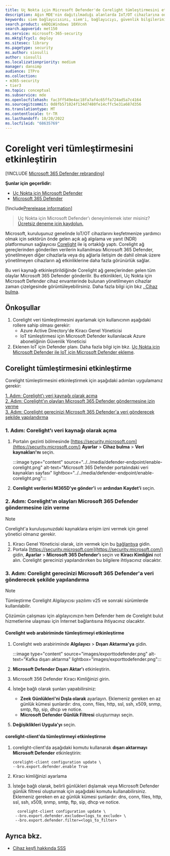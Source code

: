```yaml
---
title: Uç Nokta için Microsoft Defender'de Corelight tümleştirmesini etkinleştirme
description: Ağın MDE'nin dağıtılmadığı alanlarda IoT/OT cihazlarına odaklanan görünürlük elde etmek için Corelight tümleştirmesini etkinleştirin
keywords: siem bağlayıcısını, siem'i, bağlayıcıyı, güvenlik bilgilerini ve olayları etkinleştirme
search.product: eADQiWindows 10XVcnh
search.appverid: met150
ms.service: microsoft-365-security
ms.mktglfcycl: deploy
ms.sitesec: library
ms.pagetype: security
ms.author: siosulli
author: siosulli
ms.localizationpriority: medium
manager: dansimp
audience: ITPro
ms.collection:
- m365-security
- tier3
ms.topic: conceptual
ms.subservice: mde
ms.openlocfilehash: fac3ff549e4ac18fa7af4c65ffa724ad5a7c4164
ms.sourcegitcommit: 0d8fb571024f134d7480fe14cffc5e31a687d356
ms.translationtype: MT
ms.contentlocale: tr-TR
ms.lasthandoff: 10/20/2022
ms.locfileid: "68635769"
---
```

# <a name="enable-corelight-data-integration"></a>Corelight veri tümleştirmesini etkinleştirin

[!INCLUDE [Microsoft 365 Defender rebranding](../../includes/microsoft-defender.md)]

**Şunlar için geçerlidir:**

- [Uç Nokta için Microsoft Defender](https://go.microsoft.com/fwlink/?linkid=2154037)
- [Microsoft 365 Defender](https://go.microsoft.com/fwlink/?linkid=2118804)

[!include[Prerelease information](../../includes/prerelease.md)]

> Uç Nokta için Microsoft Defender'ı deneyimlemek ister misiniz? [Ücretsiz deneme için kaydolun.](https://signup.microsoft.com/create-account/signup?products=7f379fee-c4f9-4278-b0a1-e4c8c2fcdf7e&ru=https://aka.ms/MDEp2OpenTrial?ocid=docs-wdatp-enablesiem-abovefoldlink)

Microsoft, kuruluşunuz genelinde IoT/OT cihazlarını keşfetmenize yardımcı olmak için sektörün önde gelen açık ağ algılama ve yanıt (NDR) platformunun sağlayıcısı [Corelight](https://corelight.com/integrations/iot-security) ile iş ortaklığı yaptı. Corelight ağ gereçlerinden gönderilen verilerin kullanılması Microsoft 365 Defender, yönetilmeyen diğer cihazlarla veya dış ağlarla iletişim de dahil olmak üzere yönetilmeyen cihazların ağ etkinliklerine daha fazla görünürlük sağlar.

Bu veri kaynağı etkinleştirildiğinde Corelight ağ gereçlerinden gelen tüm olaylar Microsoft 365 Defender gönderilir. Bu etkinlikleri, Uç Nokta için Microsoft Defender cihaz envanterinde bulunan yönetilmeyen cihazlar zaman çizelgesinde görüntüleyebilirsiniz. Daha fazla bilgi için bkz [. Cihaz bulma](device-discovery.md).

## <a name="prerequisites"></a>Önkoşullar

1. Corelight veri tümleştirmesini ayarlamak için kullanıcının aşağıdaki rollere sahip olması gerekir:
   - Azure Active Directory'de Kiracı Genel Yöneticisi
   - IoT tümleştirmesi için Microsoft Defender kullanılacak Azure aboneliğinin Güvenlik Yöneticisi
2. Eklenen IoT için Defender planı. Daha fazla bilgi için bkz. [Uç Nokta için Microsoft Defender ile IoT için Microsoft Defender ekleme](enable-microsoft-defender-for-iot-integration.md).

## <a name="enabling-the-corelight-integration"></a>Corelight tümleştirmesini etkinleştirme

Corelight tümleştirmesini etkinleştirmek için aşağıdaki adımları uygulamanız gerekir:

[1. Adım: Corelight'ı veri kaynağı olarak açma](#step-1-turn-on-corelight-as-a-data-source)<br>
[2. Adım: Corelight'ın olayları Microsoft 365 Defender göndermesine izin verme](#step-2-provide-permission-for-corelight-to-send-events-to-microsoft-365-defender)<br>
[3. Adım: Corelight gerecinizi Microsoft 365 Defender'a veri gönderecek şekilde yapılandırma](#step-3-configure-your-corelight-appliance-to-send-data-to-microsoft-365-defender)

### <a name="step-1-turn-on-corelight-as-a-data-source"></a>1. Adım: Corelight'ı veri kaynağı olarak açma

1. Portalın gezinti bölmesinde [https://security.microsoft.com](https://security.microsoft.com/) **Ayarlar** \> **Cihaz bulma** \> **Veri kaynakları'nı** seçin.

   :::image type="content" source="../../media/defender-endpoint/enable-corelight.png" alt-text="Microsoft 365 Defender portalındaki veri kaynakları sayfası" lightbox="../../media/defender-endpoint/enable-corelight.png":::

2. **Corelight verilerini M365D'ye gönder'i** ve **ardından Kaydet'i** seçin.

### <a name="step-2-provide-permission-for-corelight-to-send-events-to-microsoft-365-defender"></a>2. Adım: Corelight'ın olayları Microsoft 365 Defender göndermesine izin verme

> [!NOTE]
> Corelight'a kuruluşunuzdaki kaynaklara erişim izni vermek için genel yönetici olmanız gerekir.

1. Kiracı Genel Yöneticisi olarak, izin vermek için bu [bağlantıya](<https://login.microsoftonline.com/common/oauth2/authorize?prompt=consent&client_id=d8be544e-9d1a-4825-a5cb-fb447457f692&response_type=code&sso_reload=true>) gidin.
2. Portala [https://security.microsoft.com](https://security.microsoft.com/) gidin, **Ayarlar** \> **Microsoft 365 Defender'ı** seçin ve **Kiracı Kimliğini** not alın. Corelight gerecinizi yapılandırırken bu bilgilere ihtiyacınız olacaktır.

### <a name="step-3-configure-your-corelight-appliance-to-send-data-to-microsoft-365-defender"></a>3. Adım: Corelight gerecinizi Microsoft 365 Defender'a veri gönderecek şekilde yapılandırma

> [!NOTE]
> Tümleştirme Corelight Algılayıcısı yazılımı v25 ve sonraki sürümlerde kullanılabilir.
> 
> Çözümün çalışması için algılayıcınızın hem Defender hem de Corelight bulut hizmetlerine ulaşması için İnternet bağlantısına ihtiyacınız olacaktır.

#### <a name="enable-the-integration-in-the-corelight-web-interface"></a>Corelight web arabiriminde tümleştirmeyi etkinleştirme

1. Corelight web arabiriminde **Algılayıcı** \> **Dışarı Aktarma'ya** gidin.

   :::image type="content" source="images/exporttodefender.png" alt-text="Kafka dışarı aktarma" lightbox="images/exporttodefender.png":::

2. **Microsoft Defender Dışarı Aktar'ı** etkinleştirin.
3. Microsoft 356 Defender Kiracı Kimliğinizi girin.
4. İsteğe bağlı olarak şunları yapabilirsiniz:
    - **Zeek Günlükleri'ni Dışla olarak** ayarlayın. Eklemeniz gereken en az günlük kümesi şunlardır: dns, conn, files, http, ssl, ssh, x509, snmp, smtp, ftp, sip, dhcp ve notice.
    - **Microsoft Defender Günlük Filtresi** oluşturmayı seçin.
5. **Değişiklikleri Uygula'yı** seçin.

#### <a name="enable-the-integration-in-the-corelight-client"></a>corelight-client'da tümleştirmeyi etkinleştirme

1. corelight-client'da aşağıdaki komutu kullanarak **dışarı aktarmayı Microsoft Defender** etkinleştirin:

    ``` command
    corelight-client configuration update \
    --bro.export.defender.enable True
    ```

2. Kiracı kimliğinizi ayarlama

3. İsteğe bağlı olarak, belirli günlükleri dışlamak veya Microsoft Defender günlük filtresi oluşturmak için aşağıdaki komutu kullanabilirsiniz. Eklemeniz gereken en az günlük kümesi şunlardır: dns, conn, files, http, ssl, ssh, x509, snmp, smtp, ftp, sip, dhcp ve notice.

   ``` command
     corelight-client configuration update \
    --bro.export.defender.exclude=<logs_to_exclude> \
    --bro.export.defender.filter=<logs_to_filter>
   ```

## <a name="see-also"></a>Ayrıca bkz.

- [Cihaz keşfi hakkında SSS](device-discovery-faq.md)
